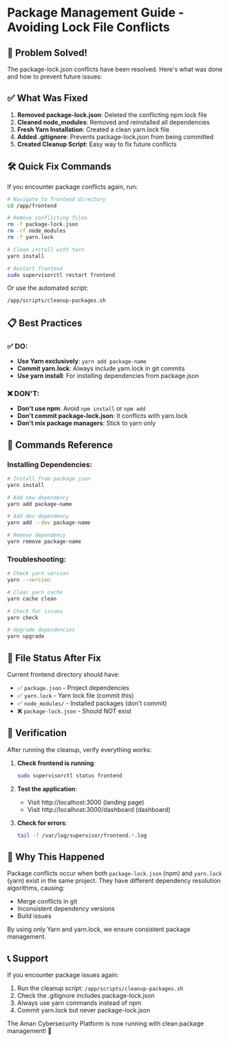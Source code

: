 # Package Management Guide - Avoiding Lock File Conflicts

## 🚨 Problem Solved!

The package-lock.json conflicts have been resolved. Here's what was done and how to prevent future issues:

## ✅ What Was Fixed

1. **Removed package-lock.json**: Deleted the conflicting npm lock file
2. **Cleaned node_modules**: Removed and reinstalled all dependencies
3. **Fresh Yarn Installation**: Created a clean yarn.lock file
4. **Added .gitignore**: Prevents package-lock.json from being committed
5. **Created Cleanup Script**: Easy way to fix future conflicts

## 🛠️ Quick Fix Commands

If you encounter package conflicts again, run:

```bash
# Navigate to frontend directory
cd /app/frontend

# Remove conflicting files
rm -f package-lock.json
rm -rf node_modules
rm -f yarn.lock

# Clean install with Yarn
yarn install

# Restart frontend
sudo supervisorctl restart frontend
```

Or use the automated script:
```bash
/app/scripts/cleanup-packages.sh
```

## 📋 Best Practices

### ✅ DO:
- **Use Yarn exclusively**: `yarn add package-name`
- **Commit yarn.lock**: Always include yarn.lock in git commits
- **Use yarn install**: For installing dependencies from package.json

### ❌ DON'T:
- **Don't use npm**: Avoid `npm install` or `npm add`
- **Don't commit package-lock.json**: It conflicts with yarn.lock
- **Don't mix package managers**: Stick to yarn only

## 🔧 Commands Reference

### Installing Dependencies:
```bash
# Install from package.json
yarn install

# Add new dependency
yarn add package-name

# Add dev dependency
yarn add --dev package-name

# Remove dependency
yarn remove package-name
```

### Troubleshooting:
```bash
# Check yarn version
yarn --version

# Clear yarn cache
yarn cache clean

# Check for issues
yarn check

# Upgrade dependencies
yarn upgrade
```

## 📁 File Status After Fix

Current frontend directory should have:
- ✅ `package.json` - Project dependencies
- ✅ `yarn.lock` - Yarn lock file (commit this)
- ✅ `node_modules/` - Installed packages (don't commit)
- ❌ `package-lock.json` - Should NOT exist

## 🚀 Verification

After running the cleanup, verify everything works:

1. **Check frontend is running**:
   ```bash
   sudo supervisorctl status frontend
   ```

2. **Test the application**:
   - Visit http://localhost:3000 (landing page)
   - Visit http://localhost:3000/dashboard (dashboard)

3. **Check for errors**:
   ```bash
   tail -f /var/log/supervisor/frontend.*.log
   ```

## 🎯 Why This Happened

Package conflicts occur when both `package-lock.json` (npm) and `yarn.lock` (yarn) exist in the same project. They have different dependency resolution algorithms, causing:
- Merge conflicts in git
- Inconsistent dependency versions
- Build issues

By using only Yarn and yarn.lock, we ensure consistent package management.

## 📞 Support

If you encounter package issues again:
1. Run the cleanup script: `/app/scripts/cleanup-packages.sh`
2. Check the .gitignore includes package-lock.json
3. Always use yarn commands instead of npm
4. Commit yarn.lock but never package-lock.json

The Aman Cybersecurity Platform is now running with clean package management! 🎉